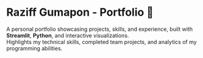 # Raziff Gumapon - Portfolio 🚀

A personal portfolio showcasing projects, skills, and experience, built with **Streamlit**, **Python**, and interactive visualizations.  
Highlights my technical skills, completed team projects, and analytics of my programming abilities.

